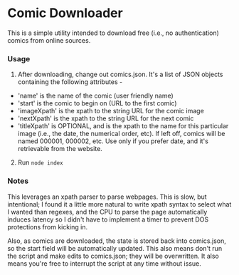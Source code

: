 # Comic Downloader
This is a simple utility intended to download free (i.e., no authentication) comics from online sources.  

### Usage
1. After downloading, change out comics.json. It's a list of JSON objects containing the following attributes -
- 'name' is the name of the comic (user friendly name)
- 'start' is the comic to begin on (URL to the first comic)
- 'imageXpath' is the xpath to the string URL for the comic image
- 'nextXpath' is the xpath to the string URL for the next comic
- 'titleXpath' is OPTIONAL, and is the xpath to the name for this particular image (i.e., the date, the numerical order, etc). If left off, comics will be named 000001, 000002, etc. Use only if you prefer date, and it's retrievable from the website.

2. Run `node index`

### Notes
This leverages an xpath parser to parse webpages. This is slow, but intentional; I found it a little more natural to write xpath syntax to select what I wanted than regexes, and the CPU to parse the page automatically induces latency so I didn't have to implement a timer to prevent DOS protections from kicking in.

Also, as comics are downloaded, the state is stored back into comics.json, so the start field will be automatically updated. This also means don't run the script and make edits to comics.json; they will be overwritten. It also means you're free to interrupt the script at any time without issue.

